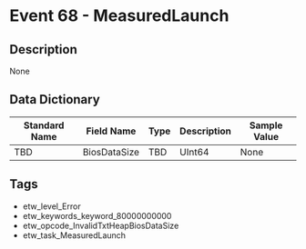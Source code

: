 # Event 68 - MeasuredLaunch

## Description
None

## Data Dictionary
|Standard Name|Field Name|Type|Description|Sample Value|
|---|---|---|---|---|
|TBD|BiosDataSize|TBD|UInt64|None|None|

## Tags
* etw_level_Error
* etw_keywords_keyword_80000000000
* etw_opcode_InvalidTxtHeapBiosDataSize
* etw_task_MeasuredLaunch
